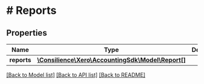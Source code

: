 # # Reports

## Properties

Name | Type | Description | Notes
------------ | ------------- | ------------- | -------------
**reports** | [**\Consilience\Xero\AccountingSdk\Model\Report[]**](Report.md) |  | [optional] 

[[Back to Model list]](../../README.md#documentation-for-models) [[Back to API list]](../../README.md#documentation-for-api-endpoints) [[Back to README]](../../README.md)


